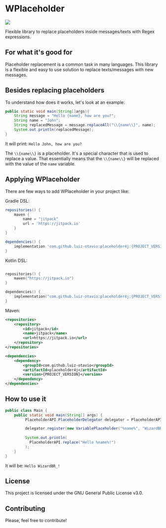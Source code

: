 # WPlaceholder
[![](https://jitpack.io/v/luiz-otavio/wisply-placeholder.svg)](https://jitpack.io/#luiz-otavio/wisply-placeholder)

Flexible library to replace placeholders inside messages/texts with Regex expressions.

## For what it's good for
Placeholder replacement is a common task in many languages. This library is a flexible and easy to use solution to replace texts/messages with new messages.

## Besides replacing placeholders
To understand how does it works, let's look at an example:
```java
public static void main(String[]args){
    String message = "Hello {name}, how are you?";
    String name = "John";
    String replacedMessage = message.replaceAll("\\{name\\}", name);
    System.out.println(replacedMessage);
}
```

It will print: `Hello John, how are you?`

The `\\{name\\}` is a placeholder. It's a special character that is used to replace a value.
That essentially means that the `\\{name\\}` will be replaced with the value of the `name` variable.

## Applying WPlaceholder
There are few ways to add WPlaceholder in your project like:

Gradle DSL:
```groovy
repositories() {
    maven {
        name = "jitpack"
        url = 'https://jitpack.io'
    }
}   

dependencies() {
    implementation 'com.github.luiz-otavio:placeholder4j:{PROJECT_VERSION}'
}
```

Kotlin DSL:
```kotlin

repositories() {
    maven("https://jitpack.io")
}

dependencies() {
    implementation("com.github.luiz-otavio:placeholder4j:{PROJECT_VERSION}")
}
```

Maven:
```xml
<repositories>
    <repository>
        <id>jitpack</id>
        <name>jitpack</name>
        <url>https://jitpack.io</url>
    </repository>
</repositories>

<dependencies>
    <dependency>
        <groupId>com.github.luiz-otavio</groupId>
        <artifactId>placeholder4j</artifactId>
        <version>{PROJECT_VERSION}</version>
    </dependency>
</dependencies>
```

## How to use it
```java
public class Main {
    public static void main(String[] args) {
         PlaceholderAPI.PlaceholderDelegator delegator = PlaceholderAPI.createDelegator('%');

         delegator.register(new VariablePlaceholder("%name%", "WizardBR_"));
         
         System.out.println(
           PlaceholderAPI.replace("Hello %name%!")
         );
    }
}
```
It will be: `Hello WizardBR_!`

## License
This project is licensed under the GNU General Public License v3.0.

## Contributing
Please, feel free to contribute!
